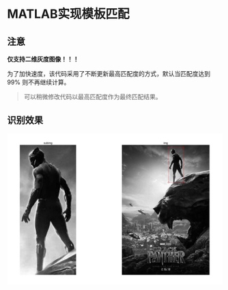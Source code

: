 # MATLAB实现模板匹配

## 注意

**仅支持二维灰度图像！！！**

为了加快速度，该代码采用了不断更新最高匹配度的方式，默认当匹配度达到 99% 则不再继续计算。

> 可以稍微修改代码以最高匹配度作为最终匹配结果。

## 识别效果

![](img/p.jpg)